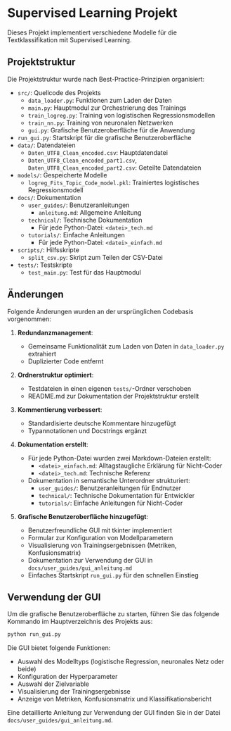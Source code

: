 # Supervised Learning Projekt

Dieses Projekt implementiert verschiedene Modelle für die Textklassifikation mit Supervised Learning.

## Projektstruktur

Die Projektstruktur wurde nach Best-Practice-Prinzipien organisiert:

- `src/`: Quellcode des Projekts
  - `data_loader.py`: Funktionen zum Laden der Daten
  - `main.py`: Hauptmodul zur Orchestrierung des Trainings
  - `train_logreg.py`: Training von logistischen Regressionsmodellen
  - `train_nn.py`: Training von neuronalen Netzwerken
  - `gui.py`: Grafische Benutzeroberfläche für die Anwendung
- `run_gui.py`: Startskript für die grafische Benutzeroberfläche
- `data/`: Datendateien
  - `Daten_UTF8_Clean_encoded.csv`: Hauptdatendatei
  - `Daten_UTF8_Clean_encoded_part1.csv`, `Daten_UTF8_Clean_encoded_part2.csv`: Geteilte Datendateien
- `models/`: Gespeicherte Modelle
  - `logreg_Fits_Topic_Code_model.pkl`: Trainiertes logistisches Regressionsmodell
- `docs/`: Dokumentation
  - `user_guides/`: Benutzeranleitungen
    - `anleitung.md`: Allgemeine Anleitung
  - `technical/`: Technische Dokumentation
    - Für jede Python-Datei: `<datei>_tech.md`
  - `tutorials/`: Einfache Anleitungen
    - Für jede Python-Datei: `<datei>_einfach.md`
- `scripts/`: Hilfsskripte
  - `split_csv.py`: Skript zum Teilen der CSV-Datei
- `tests/`: Testskripte
  - `test_main.py`: Test für das Hauptmodul

## Änderungen

Folgende Änderungen wurden an der ursprünglichen Codebasis vorgenommen:

1. **Redundanzmanagement**:
   - Gemeinsame Funktionalität zum Laden von Daten in `data_loader.py` extrahiert
   - Duplizierter Code entfernt

2. **Ordnerstruktur optimiert**:
   - Testdateien in einen eigenen `tests/`-Ordner verschoben
   - README.md zur Dokumentation der Projektstruktur erstellt

3. **Kommentierung verbessert**:
   - Standardisierte deutsche Kommentare hinzugefügt
   - Typannotationen und Docstrings ergänzt

4. **Dokumentation erstellt**:
   - Für jede Python-Datei wurden zwei Markdown-Dateien erstellt:
     - `<datei>_einfach.md`: Alltagstaugliche Erklärung für Nicht-Coder
     - `<datei>_tech.md`: Technische Referenz
   - Dokumentation in semantische Unterordner strukturiert:
     - `user_guides/`: Benutzeranleitungen für Endnutzer
     - `technical/`: Technische Dokumentation für Entwickler
     - `tutorials/`: Einfache Anleitungen für Nicht-Coder

5. **Grafische Benutzeroberfläche hinzugefügt**:
   - Benutzerfreundliche GUI mit tkinter implementiert
   - Formular zur Konfiguration von Modellparametern
   - Visualisierung von Trainingsergebnissen (Metriken, Konfusionsmatrix)
   - Dokumentation zur Verwendung der GUI in `docs/user_guides/gui_anleitung.md`
   - Einfaches Startskript `run_gui.py` für den schnellen Einstieg

## Verwendung der GUI

Um die grafische Benutzeroberfläche zu starten, führen Sie das folgende Kommando im Hauptverzeichnis des Projekts aus:

```bash
python run_gui.py
```

Die GUI bietet folgende Funktionen:

- Auswahl des Modelltyps (logistische Regression, neuronales Netz oder beide)
- Konfiguration der Hyperparameter
- Auswahl der Zielvariable
- Visualisierung der Trainingsergebnisse
- Anzeige von Metriken, Konfusionsmatrix und Klassifikationsbericht

Eine detaillierte Anleitung zur Verwendung der GUI finden Sie in der Datei `docs/user_guides/gui_anleitung.md`.
